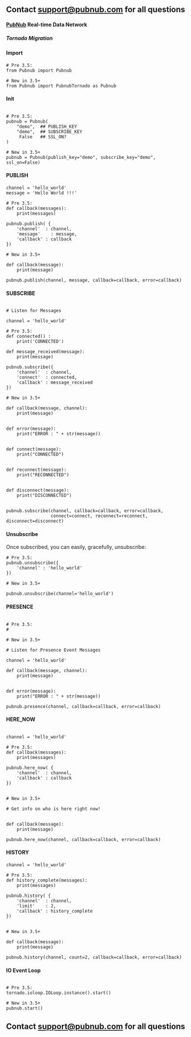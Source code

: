 ## Contact support@pubnub.com for all questions

#### [PubNub](http://www.pubnub.com) Real-time Data Network
##### Tornado Migration

#### Import

```
# Pre 3.5:
from Pubnub import Pubnub

# New in 3.5+
from Pubnub import PubnubTornado as Pubnub

```


#### Init

```

# Pre 3.5:
pubnub = Pubnub(
    "demo",  ## PUBLISH_KEY
    "demo",  ## SUBSCRIBE_KEY
     False   ## SSL_ON?
)

# New in 3.5+
pubnub = Pubnub(publish_key="demo", subscribe_key="demo", ssl_on=False)

```

#### PUBLISH

```
channel = 'hello_world'
message = 'Hello World !!!'

# Pre 3.5:
def callback(messages):
    print(messages)

pubnub.publish( {
    'channel'  : channel,
    'message'    : message,
    'callback' : callback
})

# New in 3.5+

def callback(message):
    print(message)

pubnub.publish(channel, message, callback=callback, error=callback)

```


#### SUBSCRIBE

```

# Listen for Messages

channel = 'hello_world'

# Pre 3.5:
def connected() :
    print('CONNECTED')

def message_received(message):
    print(message)

pubnub.subscribe({
    'channel'  : channel,
    'connect'  : connected,
    'callback' : message_received
})

# New in 3.5+

def callback(message, channel):
    print(message)


def error(message):
    print("ERROR : " + str(message))


def connect(message):
    print("CONNECTED")


def reconnect(message):
    print("RECONNECTED")


def disconnect(message):
    print("DISCONNECTED")


pubnub.subscribe(channel, callback=callback, error=callback,
                 connect=connect, reconnect=reconnect, disconnect=disconnect)
```

#### Unsubscribe
Once subscribed, you can easily, gracefully, unsubscribe:

```
# Pre 3.5:
pubnub.unsubscribe({
    'channel' : 'hello_world'
})

# New in 3.5+

pubnub.unsubscribe(channel='hello_world')
```

#### PRESENCE

```

# Pre 3.5:
#

# New in 3.5+

# Listen for Presence Event Messages

channel = 'hello_world'

def callback(message, channel):
    print(message)


def error(message):
    print("ERROR : " + str(message))

pubnub.presence(channel, callback=callback, error=callback)
```

#### HERE_NOW

```

channel = 'hello_world'

# Pre 3.5:
def callback(messages):
    print(messages)

pubnub.here_now( {
    'channel'  : channel,
    'callback' : callback
})


# New in 3.5+

# Get info on who is here right now!


def callback(message):
    print(message)

pubnub.here_now(channel, callback=callback, error=callback)
```

#### HISTORY

```
channel = 'hello_world'

# Pre 3.5:
def history_complete(messages):
    print(messages)

pubnub.history( {
    'channel'  : channel,
    'limit'    : 2,
    'callback' : history_complete
})


# New in 3.5+

def callback(message):
    print(message)

pubnub.history(channel, count=2, callback=callback, error=callback)
```

#### IO Event Loop

```

# Pre 3.5:
tornado.ioloop.IOLoop.instance().start()

# New in 3.5+
pubnub.start()
```
## Contact support@pubnub.com for all questions
